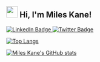 <h2><img src="https://emojis.slackmojis.com/emojis/images/1531849430/4246/blob-sunglasses.gif?1531849430" width="30"/> Hi, I'm Miles Kane!</h2>
<div id="badges">
  <a href="https://www.linkedin.com/in/miles-kane/">
    <img src="https://img.shields.io/badge/LinkedIn-blue?style=for-the-badge&logo=linkedin&logoColor=white" alt="LinkedIn Badge"/>
  </a>
  <a href="https://twitter.com/milsman2">
    <img src="https://img.shields.io/badge/Twitter-blue?style=for-the-badge&logo=twitter&logoColor=white" alt="Twitter Badge"/>
  </a>
</div>
<div>
    
  [![Top Langs](https://github-readme-stats.vercel.app/api/top-langs/?username=milsman2&theme=tokyonight)](https://github.com/milsman2/github-readme-stats)

  [![Miles Kane's GitHub stats](https://github-readme-stats.vercel.app/api?username=milsman2&theme=tokyonight)](https://github.com/milsman2/github-readme-stats)
    
</div>
